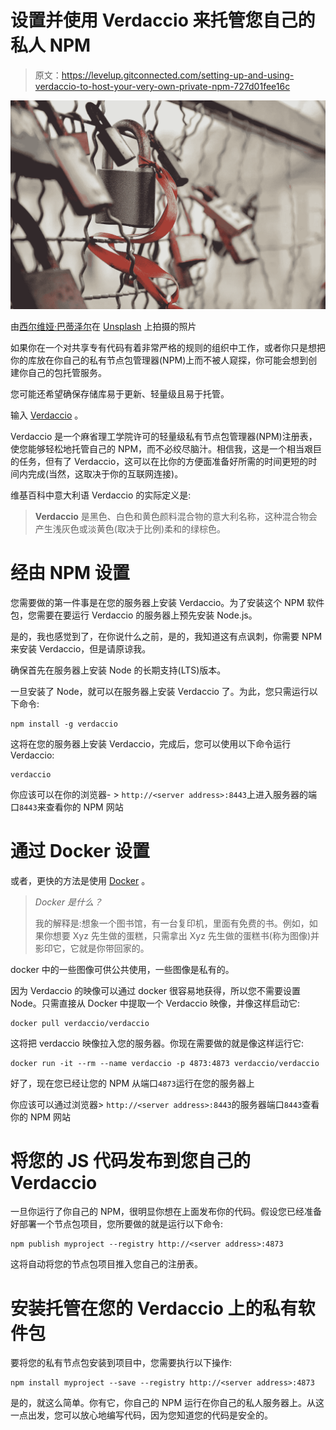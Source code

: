 # 设置并使用 Verdaccio 来托管您自己的私人 NPM

> 原文：<https://levelup.gitconnected.com/setting-up-and-using-verdaccio-to-host-your-very-own-private-npm-727d01fee16c>

![](img/011166b429bedc01b416509a6b389ff8.png)

由[西尔维娅·巴蒂泽尔](https://unsplash.com/@sylwiabartyzel?utm_source=unsplash&utm_medium=referral&utm_content=creditCopyText)在 [Unsplash](https://unsplash.com/s/photos/safe?utm_source=unsplash&utm_medium=referral&utm_content=creditCopyText) 上拍摄的照片

如果你在一个对共享专有代码有着非常严格的规则的组织中工作，或者你只是想把你的库放在你自己的私有节点包管理器(NPM)上而不被人窥探，你可能会想到创建你自己的包托管服务。

您可能还希望确保存储库易于更新、轻量级且易于托管。

输入 [Verdaccio](http://www.verdaccio.org) 。

Verdaccio 是一个麻省理工学院许可的轻量级私有节点包管理器(NPM)注册表，使您能够轻松地托管自己的 NPM，而不必绞尽脑汁。相信我，这是一个相当艰巨的任务，但有了 Verdaccio，这可以在比你的方便面准备好所需的时间更短的时间内完成(当然，这取决于你的互联网连接)。

维基百科中意大利语 Verdaccio 的实际定义是:

> **Verdaccio** 是黑色、白色和黄色颜料混合物的意大利名称，这种混合物会产生浅灰色或淡黄色(取决于比例)柔和的绿棕色。

# 经由 NPM 设置

您需要做的第一件事是在您的服务器上安装 Verdaccio。为了安装这个 NPM 软件包，您需要在要运行 Verdaccio 的服务器上预先安装 Node.js。

是的，我也感觉到了，在你说什么之前，是的，我知道这有点讽刺，你需要 NPM 来安装 Verdaccio，但是请原谅我。

确保首先在服务器上安装 Node 的长期支持(LTS)版本。

一旦安装了 Node，就可以在服务器上安装 Verdaccio 了。为此，您只需运行以下命令:

```
npm install -g verdaccio
```

这将在您的服务器上安装 Verdaccio，完成后，您可以使用以下命令运行 Verdaccio:

```
verdaccio
```

你应该可以在你的浏览器- > `http://<server address>:8443`上进入服务器的端口`8443`来查看你的 NPM 网站

# 通过 Docker 设置

或者，更快的方法是使用 [Docker](https://www.docker.com/) 。

> *Docker 是什么？*
> 
> 我的解释是:想象一个图书馆，有一台复印机，里面有免费的书。例如，如果你想要 Xyz 先生做的蛋糕，只需拿出 Xyz 先生做的蛋糕书(称为图像)并影印它，它就是你带回家的。

docker 中的一些图像可供公共使用，一些图像是私有的。

因为 Verdaccio 的映像可以通过 docker 很容易地获得，所以您不需要设置 Node。只需直接从 Docker 中提取一个 Verdaccio 映像，并像这样启动它:

```
docker pull verdaccio/verdaccio
```

这将把 verdaccio 映像拉入您的服务器。你现在需要做的就是像这样运行它:

```
docker run -it --rm --name verdaccio -p 4873:4873 verdaccio/verdaccio
```

好了，现在您已经让您的 NPM 从端口`4873`运行在您的服务器上

你应该可以通过浏览器> `http://<server address>:8443`的服务器端口`8443`查看你的 NPM 网站

# 将您的 JS 代码发布到您自己的 Verdaccio

一旦你运行了你自己的 NPM，很明显你想在上面发布你的代码。假设您已经准备好部署一个节点包项目，您所要做的就是运行以下命令:

```
npm publish myproject --registry http://<server address>:4873
```

这将自动将您的节点包项目推入您自己的注册表。

# 安装托管在您的 Verdaccio 上的私有软件包

要将您的私有节点包安装到项目中，您需要执行以下操作:

```
npm install myproject --save --registry http://<server address>:4873
```

是的，就这么简单。你有它，你自己的 NPM 运行在你自己的私人服务器上。从这一点出发，您可以放心地编写代码，因为您知道您的代码是安全的。